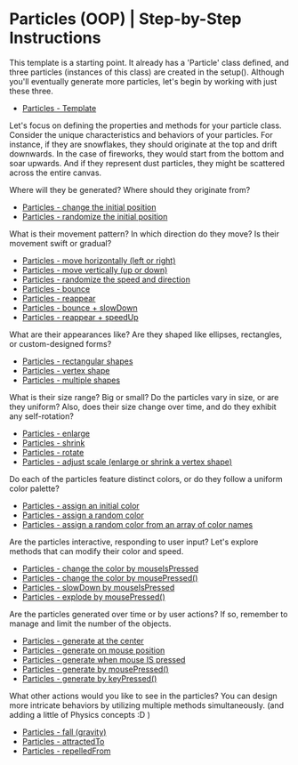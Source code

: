 # Particles (OOP) | Step-by-Step Instructions

This template is a starting point. It already has a 'Particle' class defined, and three particles (instances of this class) are created in the setup(). Although you'll eventually generate more particles, let's begin by working with just these three.  

- [Particles \- Template](https://editor.p5js.org/MOQN/sketches/X89ZUgmZE)

Let's focus on defining the properties and methods for your particle class. Consider the unique characteristics and behaviors of your particles. For instance, if they are snowflakes, they should originate at the top and drift downwards. In the case of fireworks, they would start from the bottom and soar upwards. And if they represent dust particles, they might be scattered across the entire canvas.

Where will they be generated? Where should they originate from?  

- [Particles \- change the initial position](https://editor.p5js.org/MOQN/sketches/V52ZhK7o7)  
- [Particles \- randomize the initial position](https://editor.p5js.org/MOQN/sketches/KH_6g7Mtl)

What is their movement pattern? In which direction do they move? Is their movement swift or gradual?  

- [Particles \- move horizontally (left or right)](https://editor.p5js.org/MOQN/sketches/zxqSgPEN_)  
- [Particles \- move vertically (up or down)](https://editor.p5js.org/MOQN/sketches/w9l55e4c6)  
- [Particles \- randomize the speed and direction](https://editor.p5js.org/MOQN/sketches/hKrEuLpGP)  
- [Particles \- bounce](https://editor.p5js.org/MOQN/sketches/ZUDpJjnhX)  
- [Particles \- reappear](https://editor.p5js.org/MOQN/sketches/0WAH-CIkF)  
- [Particles \- bounce \+ slowDown](https://editor.p5js.org/MOQN/sketches/6hQ9zvHpD)  
- [Particles \- reappear \+ speedUp](https://editor.p5js.org/MOQN/sketches/LnPaFAG5Y)

What are their appearances like? Are they shaped like ellipses, rectangles, or custom-designed forms?  

- [Particles \- rectangular shapes](https://editor.p5js.org/MOQN/sketches/LWkvbQNcv)  
- [Particles \- vertex shape](https://editor.p5js.org/MOQN/sketches/L9-moA6U4)  
- [Particles \- multiple shapes](https://editor.p5js.org/MOQN/sketches/4ktIN2Kbl)

What is their size range? Big or small? Do the particles vary in size, or are they uniform? Also, does their size change over time, and do they exhibit any self-rotation?  

- [Particles \- enlarge](https://editor.p5js.org/MOQN/sketches/-n7bK5i7z)  
- [Particles \- shrink](https://editor.p5js.org/MOQN/sketches/Iu2XeXt3_)  
- [Particles \- rotate](https://editor.p5js.org/MOQN/sketches/yO5u_qmA9)  
- [Particles \- adjust scale (enlarge or shrink a vertex shape)](https://editor.p5js.org/MOQN/sketches/jA0orfnZc)

Do each of the particles feature distinct colors, or do they follow a uniform color palette?  

- [Particles \- assign an initial color](https://editor.p5js.org/MOQN/sketches/0IvsAbwS2)  
- [Particles \- assign a random color](https://editor.p5js.org/MOQN/sketches/C_WwEd8vm)  
- [Particles \- assign a random color from an array of color names](https://editor.p5js.org/MOQN/sketches/IJZaSd-k6)

Are the particles interactive, responding to user input? Let's explore methods that can modify their color and speed.  

- [Particles \- change the color by mouseIsPressed](https://editor.p5js.org/MOQN/sketches/3CZlwBi3z)  
- [Particles \- change the color by mousePressed()](https://editor.p5js.org/MOQN/sketches/wwQaWP6e_)  
- [Particles \- slowDown by mouseIsPressed](https://editor.p5js.org/MOQN/sketches/QtaHmY8-c)  
- [Particles \- explode by mousePressed()](https://editor.p5js.org/MOQN/sketches/BPfSwiZ1r)

Are the particles generated over time or by user actions? If so, remember to manage and limit the number of the objects.  

- [Particles \- generate at the center](https://editor.p5js.org/MOQN/sketches/AOmpW6z7E)  
- [Particles \- generate on mouse position](https://editor.p5js.org/MOQN/sketches/-b-LsMQ-e)  
- [Particles \- generate when mouse IS pressed](https://editor.p5js.org/MOQN/sketches/TC8YyHnwv)  
- [Particles \- generate by mousePressed()](https://editor.p5js.org/MOQN/sketches/4un5Ahw0c)  
- [Particles \- generate by keyPressed()](https://editor.p5js.org/MOQN/sketches/H-KtXRDWv)

What other actions would you like to see in the particles? You can design more intricate behaviors by utilizing multiple methods simultaneously. (and adding a little of Physics concepts :D )  

- [Particles \- fall (gravity)](https://editor.p5js.org/MOQN/sketches/Q0XbWydGb)  
- [Particles \- attractedTo](https://editor.p5js.org/MOQN/sketches/fGV4QxERh)  
- [Particles \- repelledFrom](https://editor.p5js.org/MOQN/sketches/LR8PGkcgF)